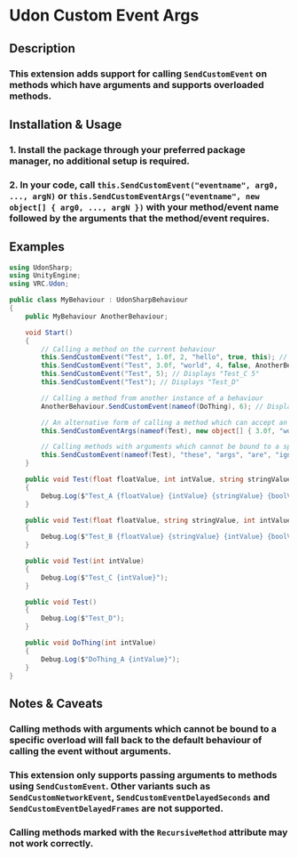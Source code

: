 # Udon Custom Event Args
## Description
### This extension adds support for calling `SendCustomEvent` on methods which have arguments and supports overloaded methods.

## Installation & Usage
### 1. Install the package through your preferred package manager, no additional setup is required.
### 2. In your code, call `this.SendCustomEvent("eventname", arg0, ..., argN)` or `this.SendCustomEventArgs("eventname", new object[] { arg0, ..., argN })` with your method/event name followed by the arguments that the method/event requires.

## Examples
```csharp
using UdonSharp;
using UnityEngine;
using VRC.Udon;

public class MyBehaviour : UdonSharpBehaviour
{
    public MyBehaviour AnotherBehaviour;

    void Start()
    {
        // Calling a method on the current behaviour
        this.SendCustomEvent("Test", 1.0f, 2, "hello", true, this); // Displays "Test_A 1.0 2 hello true ThisBehaviour"
        this.SendCustomEvent("Test", 3.0f, "world", 4, false, AnotherBehaviour); // Displays "Test_B 3.0 world 4 false AnotherBehaviour"
        this.SendCustomEvent("Test", 5); // Displays "Test_C 5"
        this.SendCustomEvent("Test"); // Displays "Test_D"

        // Calling a method from another instance of a behaviour
        AnotherBehaviour.SendCustomEvent(nameof(DoThing), 6); // Displays "DoThing_A 6"

        // An alternative form of calling a method which can accept an object array containing each method argument
        this.SendCustomEventArgs(nameof(Test), new object[] { 3.0f, "world", 4, false, AnotherBehaviour }); // Displays "Test_B 3.0 world 4 false AnotherBehaviour"

        // Calling methods with arguments which cannot be bound to a specific overload will fall back to the default behaviour of calling the event without arguments
        this.SendCustomEvent(nameof(Test), "these", "args", "are", "ignored"); // Displays "Test_D"
    }

    public void Test(float floatValue, int intValue, string stringValue, bool boolValue, UdonSharpBehaviour behaviourValue)
    {
        Debug.Log($"Test_A {floatValue} {intValue} {stringValue} {boolValue} {behaviourValue.name}");
    }

    public void Test(float floatValue, string stringValue, int intValue, bool boolValue, UdonBehaviour behaviourValue)
    {
        Debug.Log($"Test_B {floatValue} {stringValue} {intValue} {boolValue} {behaviourValue.name}");
    }

    public void Test(int intValue)
    {
        Debug.Log($"Test_C {intValue}");
    }

    public void Test()
    {
        Debug.Log($"Test_D");
    }

    public void DoThing(int intValue)
    {
        Debug.Log($"DoThing_A {intValue}");
    }
}
```

## Notes & Caveats
### Calling methods with arguments which cannot be bound to a specific overload will fall back to the default behaviour of calling the event without arguments.
### This extension only supports passing arguments to methods using `SendCustomEvent`.  Other variants such as `SendCustomNetworkEvent`, `SendCustomEventDelayedSeconds` and `SendCustomEventDelayedFrames` are not supported.
### Calling methods marked with the `RecursiveMethod` attribute may not work correctly.
